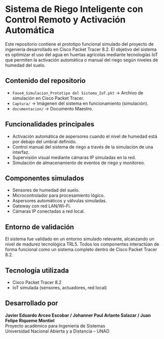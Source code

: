 # Sistema de Riego Inteligente con Control Remoto y Activación Automática

Este repositorio contiene el prototipo funcional simulado del proyecto de ingeniería desarrollado en Cisco Packet Tracer 8.2. El objetivo del sistema es optimizar el uso del agua en huertas agrícolas mediante tecnologías IoT que permiten la activación automática o manual del riego según niveles de humedad del suelo.

## Contenido del repositorio

- `Fase4_Simulacion_Prototipo del Sistema_IoT.pkt` → Archivo de simulación en Cisco Packet Tracer.
- `Captura/` → Imágenen del sistema en funcionamiento (simulación).
- `documentacion/` → Documento Maestro.
  
## Funcionalidades principales

- Activación automática de aspersores cuando el nivel de humedad está por debajo del umbral definido.
- Control manual del sistema de riego a través de la simulación de una interfaz.
- Supervisión visual mediante cámaras IP simuladas en la red.
- Simulación de almacenamiento de eventos de riego y monitoreo.

## Componentes simulados

- Sensores de humedad del suelo.
- Microcontrolador para procesamiento lógico.
- Aspersores automáticos y válvulas simuladas.
- Gateway con red LAN/Wi-Fi.
- Cámaras IP conectadas a red local.

## Entorno de validación

El sistema fue validado en un entorno simulado relevante, alcanzando un nivel de madurez tecnológica TRL5. Todos los componentes interactúan de forma funcional como un sistema completo dentro de Cisco Packet Tracer 8.2.

## Tecnología utilizada

- Cisco Packet Tracer 8.2
- IoT simulada (sensores, actuadores, red local)

## Desarrollado por

**Javier Eduardo Arceo Escobar / Johanner Paul Arlante Salazar / Juan Felipe Riqueme Montiel**  
Proyecto académico para Ingeniería de Sistemas  
Universidad Nacional Abierta y a Distancia – UNAD
